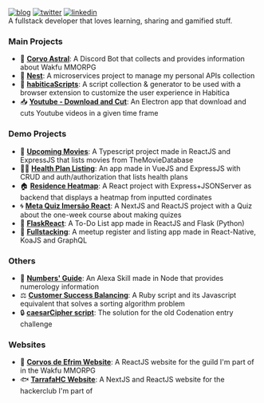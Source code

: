 [![blog](https://img.shields.io/badge/-blog-blueviolet)](https://markkop.dev/)
[![twitter](https://img.shields.io/badge/-twitter-blue)](https://twitter.com/heyMarkKop)
[![linkedin](https://img.shields.io/badge/-linkedin-0E76A8)](https://www.linkedin.com/in/marcelo-kopmann)  
A fullstack developer that loves learning, sharing and gamified stuff.  

### Main Projects

* 🌙 **[Corvo Astral](https://github.com/Markkop/corvo-astral)**: A Discord Bot that collects and provides information about Wakfu MMORPG
* 🌳 **[Nest](https://github.com/Markkop/nest)**: A microservices project to manage my personal APIs collection
* 📁 **[habiticaScripts](https://github.com/Markkop/habiticaScripts)**: A script collection & generator to be used with a browser extension to customize the user experience in Habitica
* 📥 **[Youtube - Download and Cut](https://github.com/Markkop/yt-dlandcut)**: An Electron app that download and cuts Youtube videos in a given time frame

### Demo Projects

* 🎥 **[Upcoming Movies](https://github.com/Markkop/upcoming-movies)**: A Typescript project made in ReactJS and ExpressJS that lists movies from TheMovieDatabase
* 👩‍⚕️ **[Health Plan Listing](https://github.com/Markkop/health-plan-listing)**: An app made in VueJS and ExpressJS with CRUD and auth/authorization that lists health plans
* 🏠 **[Residence Heatmap](https://github.com/Markkop/residence-heatmap)**: A React project with Express+JSONServer as backend that displays a heatmap from inputted cordinates
* 🌀 **[Meta Quiz Imersão React](https://github.com/Markkop/meta-quiz-imersao-react)**: A NextJS and ReactJS project with a Quiz about the one-week course about making quizes
* 📅 **[FlaskReact](https://github.com/Markkop/FlaskReact)**: A To-Do List app made in ReactJS and Flask (Python)
* 🚀 **[Fullstacking](https://github.com/Markkop/fullstacking)**: A meetup register and listing app made in React-Native, KoaJS and GraphQL

### Others
* 🔮 **[Numbers' Guide](https://github.com/Markkop/numbers-guide/blob/master/README.md)**: An Alexa Skill made in Node that provides numerology information
* ⚖️ **[Customer Success Balancing](https://github.com/Markkop/cs-balancer)**: A Ruby script and its Javascript equivalent that solves a sorting algorithm problem
* 🔒 **[caesarCipher script](https://github.com/Markkop/caesarCipher)**: The solution for the old Codenation entry challenge

### Websites
* 🦜 **[Corvos de Efrim Website](https://github.com/Markkop/corvos-de-efrim-website)**: A ReactJS website for the guild I'm part of in the Wakfu MMORPG
* 🐟 **[TarrafaHC Website](https://github.com/tarrafahc/tarrafahc.github.io)**: A NextJS and ReactJS website for the hackerclub I'm part of
